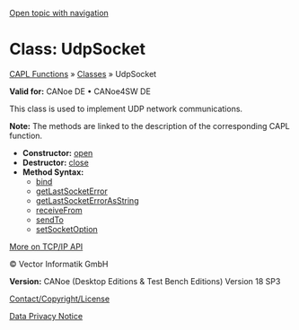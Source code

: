 [Open topic with navigation](../../../../CANoeDEFamily.htm#Topics/CAPLFunctions/ObjectOrientedProg/CAPLfunctionsOOPUDPSocket.md)

# Class: UdpSocket

[CAPL Functions](../CAPLfunctions.md) » [Classes](CAPLfunctionsOOPClassesObjects.md) » UdpSocket

**Valid for:** CANoe DE • CANoe4SW DE

This class is used to implement UDP network communications.

**Note:** The methods are linked to the description of the corresponding CAPL function.

- **Constructor:** [open](../TCPIPAPI/Functions/CAPLfunctionUDPOpen.md)
- **Destructor:** [close](../TCPIPAPI/Functions/CAPLfunctionUDPClose.md)
- **Method Syntax:**
  - [bind](../TCPIPAPI/Functions/CAPLfunctionIPBind.md)
  - [getLastSocketError](../TCPIPAPI/Functions/CAPLfunctionIPGetLastSocketError.md)
  - [getLastSocketErrorAsString](../TCPIPAPI/Functions/CAPLfunctionIPGetLastSocketErrorAsString.md)
  - [receiveFrom](../TCPIPAPI/Functions/CAPLfunctionUDPReceiveFrom.md)
  - [sendTo](../TCPIPAPI/Functions/CAPLfunctionUDPSendTo.md)
  - [setSocketOption](../TCPIPAPI/Functions/CAPLfunctionIPSetSocketOption.md)

[More on TCP/IP API](../TCPIPAPI/CAPLfunctionsTCPIPOverview.md)

© Vector Informatik GmbH

**Version:** CANoe (Desktop Editions & Test Bench Editions) Version 18 SP3

[Contact/Copyright/License](../../Shared/ContactCopyrightLicense.md)

[Data Privacy Notice](https://www.vector.com/int/en/company/get-info/privacy-policy/)